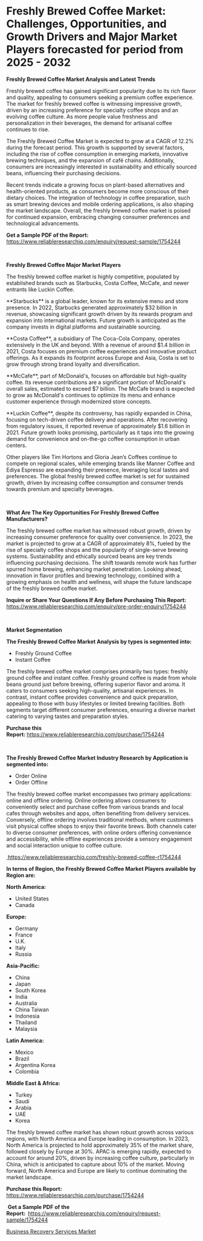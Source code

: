 <p><h1>Freshly Brewed Coffee Market: Challenges, Opportunities, and Growth Drivers and Major Market Players forecasted for period from 2025 - 2032</h1></p><p><strong>Freshly Brewed Coffee Market Analysis and Latest Trends</strong></p>
<p><p>Freshly brewed coffee has gained significant popularity due to its rich flavor and quality, appealing to consumers seeking a premium coffee experience. The market for freshly brewed coffee is witnessing impressive growth, driven by an increasing preference for specialty coffee shops and an evolving coffee culture. As more people value freshness and personalization in their beverages, the demand for artisanal coffee continues to rise.</p><p>The Freshly Brewed Coffee Market is expected to grow at a CAGR of 12.2% during the forecast period. This growth is supported by several factors, including the rise of coffee consumption in emerging markets, innovative brewing techniques, and the expansion of café chains. Additionally, consumers are increasingly interested in sustainability and ethically sourced beans, influencing their purchasing decisions.</p><p>Recent trends indicate a growing focus on plant-based alternatives and health-oriented products, as consumers become more conscious of their dietary choices. The integration of technology in coffee preparation, such as smart brewing devices and mobile ordering applications, is also shaping the market landscape. Overall, the freshly brewed coffee market is poised for continued expansion, embracing changing consumer preferences and technological advancements.</p></p>
<p><strong>Get a Sample PDF of the Report:&nbsp;</strong> <a href="https://www.reliableresearchiq.com/enquiry/request-sample/1754244?utm_campaign=2780&utm_medium=2&utm_source=Github&utm_content=ia&utm_term=09032025&utm_id=freshly-brewed-coffee">https://www.reliableresearchiq.com/enquiry/request-sample/1754244</a></p>
<p>&nbsp;</p>
<p><strong>Freshly Brewed Coffee Major Market Players</strong></p>
<p><p>The freshly brewed coffee market is highly competitive, populated by established brands such as Starbucks, Costa Coffee, McCafe, and newer entrants like Luckin Coffee. </p><p>**Starbucks** is a global leader, known for its extensive menu and store presence. In 2022, Starbucks generated approximately $32 billion in revenue, showcasing significant growth driven by its rewards program and expansion into international markets. Future growth is anticipated as the company invests in digital platforms and sustainable sourcing.</p><p>**Costa Coffee**, a subsidiary of The Coca-Cola Company, operates extensively in the UK and beyond. With a revenue of around $1.4 billion in 2021, Costa focuses on premium coffee experiences and innovative product offerings. As it expands its footprint across Europe and Asia, Costa is set to grow through strong brand loyalty and diversification.</p><p>**McCafe**, part of McDonald's, focuses on affordable but high-quality coffee. Its revenue contributions are a significant portion of McDonald's overall sales, estimated to exceed $7 billion. The McCafe brand is expected to grow as McDonald's continues to optimize its menu and enhance customer experience through modernized store concepts.</p><p>**Luckin Coffee**, despite its controversy, has rapidly expanded in China, focusing on tech-driven coffee delivery and operations. After recovering from regulatory issues, it reported revenue of approximately $1.6 billion in 2021. Future growth looks promising, particularly as it taps into the growing demand for convenience and on-the-go coffee consumption in urban centers.</p><p>Other players like Tim Hortons and Gloria Jean’s Coffees continue to compete on regional scales, while emerging brands like Manner Coffee and Ediya Espresso are expanding their presence, leveraging local tastes and preferences. The global freshly brewed coffee market is set for sustained growth, driven by increasing coffee consumption and consumer trends towards premium and specialty beverages.</p></p>
<p>&nbsp;</p>
<p><strong>What Are The Key Opportunities For Freshly Brewed Coffee Manufacturers?</strong></p>
<p><p>The freshly brewed coffee market has witnessed robust growth, driven by increasing consumer preference for quality over convenience. In 2023, the market is projected to grow at a CAGR of approximately 8%, fueled by the rise of specialty coffee shops and the popularity of single-serve brewing systems. Sustainability and ethically sourced beans are key trends influencing purchasing decisions. The shift towards remote work has further spurred home brewing, enhancing market penetration. Looking ahead, innovation in flavor profiles and brewing technology, combined with a growing emphasis on health and wellness, will shape the future landscape of the freshly brewed coffee market.</p></p>
<p><strong>Inquire or Share Your Questions If Any Before Purchasing This Report:</strong> <a href="https://www.reliableresearchiq.com/enquiry/pre-order-enquiry/1754244?utm_campaign=2780&utm_medium=2&utm_source=Github&utm_content=ia&utm_term=09032025&utm_id=freshly-brewed-coffee">https://www.reliableresearchiq.com/enquiry/pre-order-enquiry/1754244</a></p>
<p>&nbsp;</p>
<p><strong>Market Segmentation</strong></p>
<p><strong>The Freshly Brewed Coffee Market Analysis by types is segmented into:</strong></p>
<p><ul><li>Freshly Ground Coffee</li><li>Instant Coffee</li></ul></p>
<p><p>The freshly brewed coffee market comprises primarily two types: freshly ground coffee and instant coffee. Freshly ground coffee is made from whole beans ground just before brewing, offering superior flavor and aroma. It caters to consumers seeking high-quality, artisanal experiences. In contrast, instant coffee provides convenience and quick preparation, appealing to those with busy lifestyles or limited brewing facilities. Both segments target different consumer preferences, ensuring a diverse market catering to varying tastes and preparation styles.</p></p>
<p><strong>Purchase this Report:&nbsp;</strong><a href="https://www.reliableresearchiq.com/purchase/1754244?utm_campaign=2780&utm_medium=2&utm_source=Github&utm_content=ia&utm_term=09032025&utm_id=freshly-brewed-coffee">https://www.reliableresearchiq.com/purchase/1754244</a></p>
<p>&nbsp;</p>
<p><strong>The Freshly Brewed Coffee Market Industry Research by Application is segmented into:</strong></p>
<p><ul><li>Order Online</li><li>Order Offline</li></ul></p>
<p><p>The freshly brewed coffee market encompasses two primary applications: online and offline ordering. Online ordering allows consumers to conveniently select and purchase coffee from various brands and local cafes through websites and apps, often benefiting from delivery services. Conversely, offline ordering involves traditional methods, where customers visit physical coffee shops to enjoy their favorite brews. Both channels cater to diverse consumer preferences, with online orders offering convenience and accessibility, while offline experiences provide a sensory engagement and social interaction unique to coffee culture.</p></p>
<p><a href="https://www.reliableresearchiq.com/freshly-brewed-coffee-r1754244?utm_campaign=2780&utm_medium=2&utm_source=Github&utm_content=ia&utm_term=09032025&utm_id=freshly-brewed-coffee">&nbsp;https://www.reliableresearchiq.com/freshly-brewed-coffee-r1754244</a></p>
<p><strong>In terms of Region, the Freshly Brewed Coffee Market Players available by Region are:</strong></p>
<p>
    <p> <strong> North America: </strong>
        <ul>
            <li>United States</li>
            <li>Canada</li>
        </ul>
        </p> 
    <p> <strong> Europe: </strong>
        <ul>
            <li>Germany</li>
            <li>France</li>
            <li>U.K.</li>
            <li>Italy</li>
            <li>Russia</li>
        </ul>
        </p> 
    <p> <strong> Asia-Pacific: </strong>
        <ul>
            <li>China</li>
            <li>Japan</li>
            <li>South Korea</li>
            <li>India</li>
            <li>Australia</li>
            <li>China Taiwan</li>
            <li>Indonesia</li>
            <li>Thailand</li>
            <li>Malaysia</li>
        </ul>
        </p> 
    <p> <strong> Latin America: </strong>
        <ul>
            <li>Mexico</li>
            <li>Brazil</li>
            <li>Argentina Korea</li>
            <li>Colombia</li>
        </ul>
        </p> 
    <p> <strong> Middle East & Africa: </strong>
        <ul>
            <li>Turkey</li>
            <li>Saudi</li>
            <li>Arabia</li>
            <li>UAE</li>
            <li>Korea</li>
        </ul>
    </p>
    </p>
<p><p>The freshly brewed coffee market has shown robust growth across various regions, with North America and Europe leading in consumption. In 2023, North America is projected to hold approximately 35% of the market share, followed closely by Europe at 30%. APAC is emerging rapidly, expected to account for around 20%, driven by increasing coffee culture, particularly in China, which is anticipated to capture about 10% of the market. Moving forward, North America and Europe are likely to continue dominating the market landscape.</p></p>
<p><strong>Purchase this Report: </strong><a href="https://www.reliableresearchiq.com/purchase/1754244?utm_campaign=2780&utm_medium=2&utm_source=Github&utm_content=ia&utm_term=09032025&utm_id=freshly-brewed-coffee">https://www.reliableresearchiq.com/purchase/1754244</a></p>
<p>&nbsp;<strong>Get a Sample PDF of the Report:&nbsp;&nbsp;</strong><a href="https://www.reliableresearchiq.com/enquiry/request-sample/1754244?utm_campaign=2780&utm_medium=2&utm_source=Github&utm_content=ia&utm_term=09032025&utm_id=freshly-brewed-coffee">https://www.reliableresearchiq.com/enquiry/request-sample/1754244</a></p>
<p><strong></strong></p>
<p><p><a href="https://github.com/memorirummy/Market-Research-Report-List-1/blob/main/business-recovery-services-market.md?utm_campaign=2780&utm_medium=2&utm_source=Github&utm_content=ia&utm_term=09032025&utm_id=freshly-brewed-coffee">Business Recovery Services Market</a></p></p>